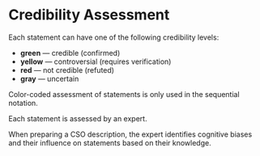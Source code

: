 # Credibility Assessment

Each statement can have one of the following credibility levels:

- **green** — credible (confirmed)
- **yellow** — controversial (requires verification)
- **red** — not credible (refuted)
- **gray** — uncertain

Color-coded assessment of statements is only used in the sequential notation.

Each statement is assessed by an expert.

When preparing a CSO description, the expert identifies cognitive biases and their influence on statements based on their knowledge.